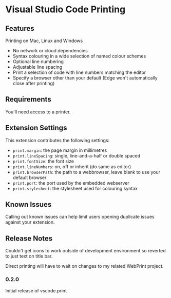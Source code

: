 # Visual Studio Code Printing

## Features

Printing on Mac, Linux and Windows
* No network or cloud dependencies
* Syntax colouring in a wide selection of named colour schemes
* Optional line numbering
* Adjustable line spacing
* Print a selection of code with line numbers matching the editor
* Specify a browser other than your default (Edge won't automatically close after printing)

## Requirements

You'll need access to a printer.

## Extension Settings

This extension contributes the following settings:

* `print.margin`: the page margin in millimetres
* `print.lineSpacing`: single, line-and-a-half or double spaced
* `print.fontSize`: the font size 
* `print.lineNumbers`: on, off or inherit (do same as editor)
* `print.browserPath`: the path to a webbrowser, leave blank to use your default browser
* `print.port`: the port used by the embedded webserver
* `print.stylesheet`: the stylesheet used for colouring syntax

## Known Issues

Calling out known issues can help limit users opening duplicate issues against your extension.

## Release Notes

Couldn't get icons to work outside of development environment so reverted to just text on title bar.

Direct printing will have to wait on changes to my related WebPrint project.

### 0.2.0

Initial release of vscode.print
